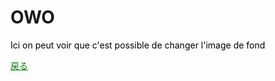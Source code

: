 <html>
<head>
<style>
body{
  background-image: url(https://i.redd.it/nfs4owvc7moy.jpg);
}
 p{
  color:black;
  }
 a{
  color:green;
  }
</style>
</head>
<body>
<h1> OWO </h1>
  <p>Ici on peut voir que c'est possible de changer l'image de fond</p>
  <o><a href="https://favereaucami.github.io/index/"> 戻る
